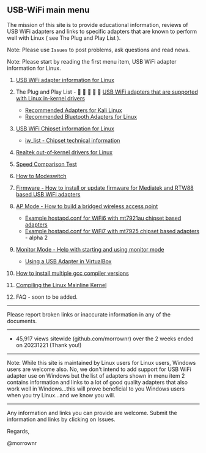##   USB-WiFi main menu

The mission of this site is to provide educational information, reviews of USB WiFi adapters  and links to specific adapters that are known to perform well with Linux ( see The Plug and Play List ).

Note: Please use `Issues` to post problems, ask questions and read news.

Note: Please start by reading the first menu item, USB WiFi adapter information for Linux.

1.  [USB WiFi adapter information for Linux](./home/USB_WiFi_Adapter_Information_for_Linux.md)

2.  The Plug and Play List - :rocket: :rocket: :rocket: :rocket: :rocket: [USB WiFi adapters that are supported with Linux in-kernel drivers](./home/USB_WiFi_Adapters_that_are_supported_with_Linux_in-kernel_drivers.md)
    *  [Recommended Adapters for Kali Linux](./home/Recommended_Adapters_for_Kali_Linux.md)
    *  [Recommended Bluetooth Adapters for Linux](./home/Recommended_Bluetooth_Adapters_for_Linux.md)

3.  [USB WiFi Chipset information for Linux](./home/USB_WiFi_Chipsets.md)
    *  [iw_list - Chipset technical information](./home/iw_list)

4.  [Realtek out-of-kernel drivers for Linux](./home/USB_WiFi_Adapter_out-of-kernel_drivers_for_Linux.md)

5.  [Speed Comparison Test](./home/Speed_Comparison_Test.md)

6.  [How to Modeswitch](./home/How_to_Modeswitch.md)

7.  [Firmware - How to install or update firmware for Mediatek and RTW88 based USB WiFi adapters](./home/How_to_Install_Firmware_for_Mediatek_based_USB_WiFi_adapters.md)

8.  [AP Mode - How to build a bridged wireless access point](./home/AP_Mode/Bridged_Wireless_Access_Point.md)
    * [Example hostapd.conf for WiFi6 with mt7921au chipset based adapters](./home/AP_Mode/hostapd-WiFi6.conf)
    * [Example hostapd.conf for WiFi7 with mt7925 chipset based adapters](./home/AP_Mode/hostapd-WiFi7.conf) - alpha 2

9. [Monitor Mode - Help with starting and using monitor mode](https://github.com/morrownr/Monitor_Mode)
    * [Using a USB Adapter in VirtualBox](./home/Using_USB_Adapter_in_VirtualBox.md)

11. [How to install multiple gcc compiler versions](./home/How_to_install_multiple_gcc_compiler_versions.md)

12. [Compiling the Linux Mainline Kernel](./home/Compiling_the_Linux_Mainline_Kernel.md)

13. FAQ - soon to be added. 

-----

Please report broken links or inaccurate information in any of the documents.

-----

- 45,917 views sitewide (github.com/morrownr) over the 2 weeks ended on 20231221 (Thank you!)

-----

Note: While this site is maintained by Linux users for Linux users, Windows users are welcome also. No, we don't intend to add support for
USB WiFi adapter use on Windows but the list of adapters shown in menu item 2 contains information and links to a lot of good quality
adapters that also work well in Windows...this will prove beneficial to you Windows users when you try Linux...and we know you will.

-----

Any information and links you can provide are welcome. Submit the information and links by clicking on Issues.

Regards,

@morrownr

